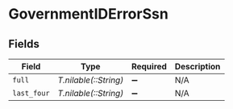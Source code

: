 # GovernmentIDErrorSsn


## Fields

| Field                 | Type                  | Required              | Description           |
| --------------------- | --------------------- | --------------------- | --------------------- |
| `full`                | *T.nilable(::String)* | :heavy_minus_sign:    | N/A                   |
| `last_four`           | *T.nilable(::String)* | :heavy_minus_sign:    | N/A                   |